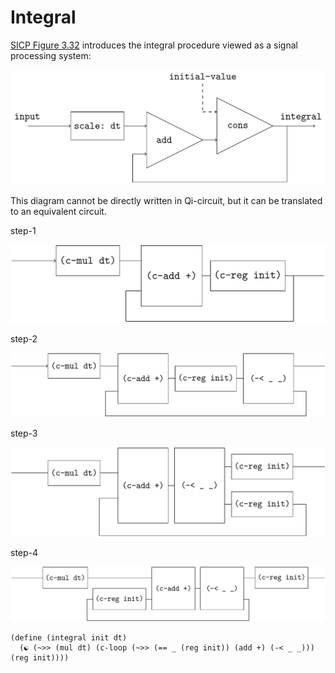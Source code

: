 # Integral

[SICP Figure 3.32](https://web.mit.edu/6.001/6.037/sicp.pdf) introduces the integral procedure viewed as a signal processing system:

![image-20231218060239436](figures/image-20231218060239436.png)

This diagram cannot be directly written in Qi-circuit, but it can be translated to an equivalent circuit.

step-1

![image-20231218060406066](figures/image-20231218060406066.png)

step-2

![image-20231218060431346](figures/image-20231218060431346.png)

step-3

![image-20231218060454627](figures/image-20231218060454627.png)

step-4



![image-20231218060521490](figures/image-20231218060521490.png)

```
(define (integral init dt)
  (☯ (~>> (mul dt) (c-loop (~>> (== _ (reg init)) (add +) (-< _ _))) (reg init))))
```
